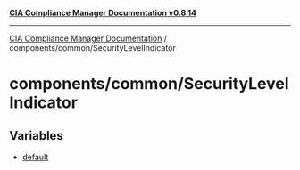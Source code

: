 [**CIA Compliance Manager Documentation v0.8.14**](../../../README.md)

***

[CIA Compliance Manager Documentation](../../../modules.md) / components/common/SecurityLevelIndicator

# components/common/SecurityLevelIndicator

## Variables

- [default](variables/default.md)
